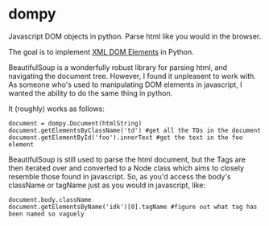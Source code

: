 dompy
=====

Javascript DOM objects in python. Parse html like you would in the browser.

The goal is to implement [XML DOM Elements](http://www.w3schools.com/dom/dom_element.asp) in Python.

BeautifulSoup is a wonderfully robust library for parsing html, and navigating the document tree. However, I found it unpleasent to work with. As someone who's used to manipulating DOM elements in javascript, I wanted the ability to do the same thing in python. 

It (roughly) works as follows:

```
document = dompy.Document(htmlString)
document.getElementsByClassName('td') #get all the TDs in the document
document.getElementById('foo').innerText #get the text in the foo element
```

BeautifulSoup is still used to parse the html document, but the Tags are then iterated over and converted to a Node class
which aims to closely resemble those found in javascript. So, as you'd access the body's className or tagName just as you would in javascript, like:

```
document.body.className
document.getElementsByName('idk')[0].tagName #figure out what tag has been named so vaguely
```
